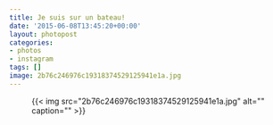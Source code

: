 ```yaml
---
title: Je suis sur un bateau!
date: '2015-06-08T13:45:20+00:00'
layout: photopost
categories:
- photos
- instagram
tags: []
image: 2b76c246976c19318374529125941e1a.jpg
---
```


<figure class="photo photo--square">
  {{< img src="2b76c246976c19318374529125941e1a.jpg" alt="" caption="" >}}

</figure>





